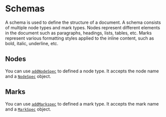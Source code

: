 # Schemas

A schema is used to define the structure of a document. A schema consists of
multiple node types and mark types. Nodes represent different elements in the
document such as paragraphs, headings, lists, tables, etc. Marks represent
various formatting styles applied to the inline content, such as bold, italic,
underline, etc.

## Nodes

You can use [`addNodeSpec`] to defined a node type. It accepts the node name and a
[`NodeSpec`] object.

## Marks

You can use [`addMarkspec`] to defined a mark type. It accepts the mark name and a
[`MarkSpec`] object.

[`addNodeSpec`]: https://prosekit.dev/references/prosekit_core#addnodespec
[`addMarkSpec`]: https://prosekit.dev/references/prosekit_core#addmarkspec
[`NodeSpec`]: https://prosemirror.net/docs/ref/#model.NodeSpec
[`MarkSpec`]: https://prosemirror.net/docs/ref/#model.MarkSpec
